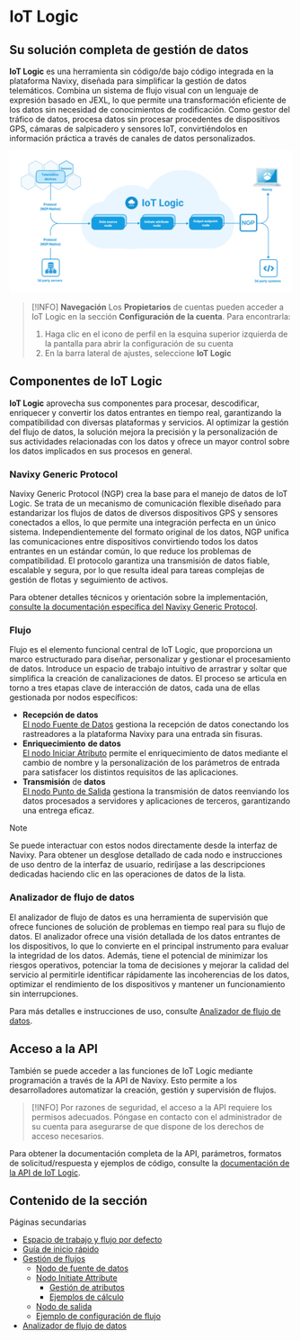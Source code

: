 # IoT Logic

## Su solución completa de gestión de datos

**IoT Logic** es una herramienta sin código/de bajo código integrada en la plataforma Navixy, diseñada para simplificar la gestión de datos telemáticos. Combina un sistema de flujo visual con un lenguaje de expresión basado en JEXL, lo que permite una transformación eficiente de los datos sin necesidad de conocimientos de codificación. Como gestor del tráfico de datos, procesa datos sin procesar procedentes de dispositivos GPS, cámaras de salpicadero y sensores IoT, convirtiéndolos en información práctica a través de canales de datos personalizados.

![](attachments/IoT_Logic_schema.jpg)

> [!INFO]
> **Navegación**
> Los **Propietarios** de cuentas pueden acceder a IoT Logic en la sección **Configuración de la cuenta**. Para encontrarla:
> 1. Haga clic en el icono de perfil en la esquina superior izquierda de la pantalla para abrir la configuración de su cuenta
> 2. En la barra lateral de ajustes, seleccione **IoT Logic**

## Componentes de IoT Logic

**IoT Logic** aprovecha sus componentes para procesar, descodificar, enriquecer y convertir los datos entrantes en tiempo real, garantizando la compatibilidad con diversas plataformas y servicios. Al optimizar la gestión del flujo de datos, la solución mejora la precisión y la personalización de sus actividades relacionadas con los datos y ofrece un mayor control sobre los datos implicados en sus procesos en general.

### Navixy Generic Protocol

Navixy Generic Protocol (NGP) crea la base para el manejo de datos de IoT Logic. Se trata de un mecanismo de comunicación flexible diseñado para estandarizar los flujos de datos de diversos dispositivos GPS y sensores conectados a ellos, lo que permite una integración perfecta en un único sistema. Independientemente del formato original de los datos, NGP unifica las comunicaciones entre dispositivos convirtiendo todos los datos entrantes en un estándar común, lo que reduce los problemas de compatibilidad. El protocolo garantiza una transmisión de datos fiable, escalable y segura, por lo que resulta ideal para tareas complejas de gestión de flotas y seguimiento de activos.

Para obtener detalles técnicos y orientación sobre la implementación, [consulte la documentación específica del Navixy Generic Protocol](https://squaregps.atlassian.net/wiki/spaces/NAV/pages/3107553589/Navixy+Generic+Protocol?atlOrigin=eyJpIjoiYWI4MGE3M2MxNjEyNDhlNGFlOWRlNmFjZDcyZDJkMzEiLCJwIjoiYyJ9).

### Flujo

Flujo es el elemento funcional central de IoT Logic, que proporciona un marco estructurado para diseñar, personalizar y gestionar el procesamiento de datos. Introduce un espacio de trabajo intuitivo de arrastrar y soltar que simplifica la creación de canalizaciones de datos. El proceso se articula en torno a tres etapas clave de interacción de datos, cada una de ellas gestionada por nodos específicos:

- **Recepción de datos**  
[El nodo Fuente de Datos](https://squaregps.atlassian.net/wiki/spaces/UDOCES/pages/3232334220/El+nodo+Fuente+de+Datos?atlOrigin=eyJpIjoiZDdiMzVmMzFmMmNjNDVjN2FlNjVkOTU4Y2UwMjFmNzQiLCJwIjoiYyJ9) gestiona la recepción de datos conectando los rastreadores a la plataforma Navixy para una entrada sin fisuras.
- **Enriquecimiento** **de datos**  
[El nodo Iniciar Atributo](https://squaregps.atlassian.net/wiki/spaces/UDOCES/pages/3232334272/El+nodo+Iniciar+Atributo?atlOrigin=eyJpIjoiNzhkMTk2ZWRjYWE1NDg3MGIwZTRlZWZiYjMyZTMzMGIiLCJwIjoiYyJ9) permite el enriquecimiento de datos mediante el cambio de nombre y la personalización de los parámetros de entrada para satisfacer los distintos requisitos de las aplicaciones.
- **Transmisión** de **datos**  
[El nodo Punto de Salida](https://squaregps.atlassian.net/wiki/spaces/UDOCES/pages/3232334428/El+nodo+Punto+de+Salida?atlOrigin=eyJpIjoiMjQ3YjAyMDE4Mjc5NDVjMzg1NzQwNjI3ZmRkOWI4YWUiLCJwIjoiYyJ9) gestiona la transmisión de datos reenviando los datos procesados a servidores y aplicaciones de terceros, garantizando una entrega eficaz.

> [!NOTE]
> Se puede interactuar con estos nodos directamente desde la interfaz de Navixy. Para obtener un desglose detallado de cada nodo e instrucciones de uso dentro de la interfaz de usuario, rediríjase a las descripciones dedicadas haciendo clic en las operaciones de datos de la lista.

### Analizador de flujo de datos

El analizador de flujo de datos es una herramienta de supervisión que ofrece funciones de solución de problemas en tiempo real para su flujo de datos. El analizador ofrece una visión detallada de los datos entrantes de los dispositivos, lo que lo convierte en el principal instrumento para evaluar la integridad de los datos. Además, tiene el potencial de minimizar los riesgos operativos, potenciar la toma de decisiones y mejorar la calidad del servicio al permitirle identificar rápidamente las incoherencias de los datos, optimizar el rendimiento de los dispositivos y mantener un funcionamiento sin interrupciones.

Para más detalles e instrucciones de uso, consulte [Analizador de flujo de datos](https://squaregps.atlassian.net/wiki/spaces/UDOCES/pages/3232334554/Analizador+de+flujo+de+datos?atlOrigin=eyJpIjoiODU4N2NiYzgwODY2NDZhZWJjZmFmYTcwZGU4NjA4MmMiLCJwIjoiYyJ9).

## Acceso a la API

También se puede acceder a las funciones de IoT Logic mediante programación a través de la API de Navixy. Esto permite a los desarrolladores automatizar la creación, gestión y supervisión de flujos.

> [!INFO]
> Por razones de seguridad, el acceso a la API requiere los permisos adecuados. Póngase en contacto con el administrador de su cuenta para asegurarse de que dispone de los derechos de acceso necesarios.

Para obtener la documentación completa de la API, parámetros, formatos de solicitud/respuesta y ejemplos de código, consulte la [documentación de la API de IoT Logic](https://developers.navixy.com/docs/iot-logic-api).

## Contenido de la sección

Páginas secundarias

- [Espacio de trabajo y flujo por defecto](iot-logic/espacio-de-trabajo-y-flujo-por-defecto.md)
- [Guía de inicio rápido](iot-logic/gua-de-inicio-rpido.md)
- [Gestión de flujos](iot-logic/gestin-de-flujos.md)
  - [Nodo de fuente de datos](iot-logic/gestin-de-flujos/el-nodo-fuente-de-datos.md)
  - [Nodo Initiate Attribute](iot-logic/gestin-de-flujos/el-nodo-iniciar-atributo.md)
    - [Gestión de atributos](iot-logic/gestin-de-flujos/el-nodo-iniciar-atributo/gestin-de-atributos.md)
    - [Ejemplos de cálculo](iot-logic/gestin-de-flujos/el-nodo-iniciar-atributo/ejemplos-de-clculo.md)
  - [Nodo de salida](iot-logic/gestin-de-flujos/el-nodo-punto-de-salida.md)
  - [Ejemplo de configuración de flujo](iot-logic/gestin-de-flujos/ejemplo-de-configuracin-de-un-flujo.md)
- [Analizador de flujo de datos](iot-logic/analizador-de-flujo-de-datos.md)